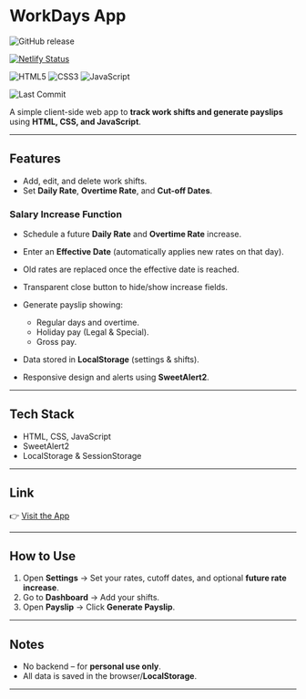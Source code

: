 # WorkDays App
![GitHub release](https://img.shields.io/github/v/release/RON6156/WorkDays?logo=github&logoColor=white)

[![Netlify Status](https://api.netlify.com/api/v1/badges/08231d0f-1d01-412b-a10e-546ddaec225c/deploy-status)](workdays-app.netlify.app)

![HTML5](https://img.shields.io/badge/HTML5-%23E34F26?logo=html5&logoColor=white)
![CSS3](https://img.shields.io/badge/CSS3-%231572B6?logo=css3&logoColor=white)
![JavaScript](https://img.shields.io/badge/JavaScript-%23F7DF1E?logo=javascript&logoColor=black)

![Last Commit](https://img.shields.io/github/last-commit/RON6156/WorkDays?logo=github&logoColor=white)


A simple client-side web app to **track work shifts and generate payslips** using **HTML, CSS, and JavaScript**.

---

## Features

-   Add, edit, and delete work shifts.
-   Set **Daily Rate**, **Overtime Rate**, and **Cut-off Dates**.

### Salary Increase Function
-   Schedule a future **Daily Rate** and **Overtime Rate** increase.  
-   Enter an **Effective Date** (automatically applies new rates on that day).  
-   Old rates are replaced once the effective date is reached.  
-   Transparent close button to hide/show increase fields.  


-   Generate payslip showing:
    -   Regular days and overtime.
    -   Holiday pay (Legal & Special).
    -   Gross pay.
-   Data stored in **LocalStorage** (settings & shifts).
-   Responsive design and alerts using **SweetAlert2**.

---

## Tech Stack

-   HTML, CSS, JavaScript  
-   SweetAlert2  
-   LocalStorage & SessionStorage  

---

## Link

👉 [Visit the App](https://workdays-app.netlify.app/)

---

## How to Use

1. Open **Settings** → Set your rates, cutoff dates, and optional **future rate increase**.  
2. Go to **Dashboard** → Add your shifts.  
3. Open **Payslip** → Click **Generate Payslip**.  

---

## Notes

-   No backend – for **personal use only**.  
-   All data is saved in the browser/**LocalStorage**.  

---
